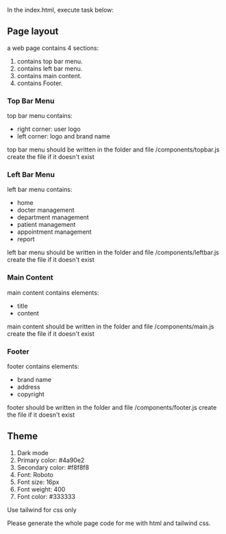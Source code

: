 In the index.html, execute task below:

## Page layout

a web page contains 4 sections:

1. contains top bar menu. 
2. contains left bar menu. 
3. contains main content.
4. contains Footer. 

### Top Bar Menu

top bar menu contains: 
- right corner: user logo
- left corner: logo and brand name

top bar menu should be written in the folder and file /components/topbar.js
create the file if it doesn't exist

### Left Bar Menu

left bar menu contains:
- home
- docter management
- department management
- patient management
- appointment management
- report

left bar menu should be written in the folder and file /components/leftbar.js
create the file if it doesn't exist

### Main Content

main content contains elements:
- title
- content

main content should be written in the folder and file /components/main.js
create the file if it doesn't exist

### Footer

footer contains elements:
- brand name
- address
- copyright

footer should be written in the folder and file /components/footer.js
create the file if it doesn't exist

## Theme

1. Dark mode
2. Primary color: #4a90e2
3. Secondary color: #f8f8f8
4. Font: Roboto
5. Font size: 16px
6. Font weight: 400
7. Font color: #333333

Use tailwind for css only

Please generate the whole page code for me with html and tailwind css.